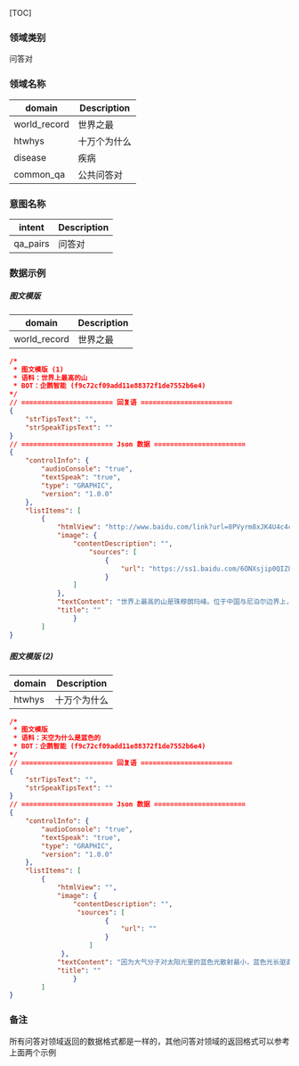 [TOC]

### 领域类别

问答对

### 领域名称

| domain                  | Description  |
| ----------------------- | ------------ |
| world_record            | 世界之最      |
| htwhys                  | 十万个为什么   |
| disease                 | 疾病          |
| common_qa               | 公共问答对     |

### 意图名称
| intent                  | Description  |
| ----------------------- | ------------ |
| qa_pairs                | 问答对        |

### 数据示例

##### 图文模版

| domain                  | Description  |
| ----------------------- | ------------ |
| world_record            | 世界之最      |

```json
/*
 * 图文模版 (1)
 * 语料：世界上最高的山
 * BOT：企鹅智能 (f9c72cf09add11e88372f1de7552b6e4)
*/ 
// ======================= 回复语 =======================
{
	"strTipsText": "",
	"strSpeakTipsText": ""
}
// ======================= Json 数据 =======================
{
	"controlInfo": {
    	"audioConsole": "true", 
        "textSpeak": "true", 
        "type": "GRAPHIC", 
        "version": "1.0.0"
    }, 
	"listItems": [
		{
            "htmlView": "http://www.baidu.com/link?url=8PVyrm8xJK4U4c4c7E1oerUZ4kVoK1m8FJA-8_FpWj1UkWyVtNNXi408sSLhIxt5pqF-Xw5N5gCQY1Ue2lsuuK", 
            "image": {
                "contentDescription": "", 
                    "sources": [
                        {
                            "url": "https://ss1.baidu.com/6ONXsjip0QIZ8tyhnq/it/u=3847791850,404995985&fm=58"
                        }
                ]
            }, 
            "textContent": "世界上最高的山是珠穆朗玛峰。位于中国与尼泊尔边界上，海拔8844.43米。", 
            "title": ""
                }
        ]
}
```

##### 图文模版 (2)

| domain                  | Description  |
| ----------------------- | ------------ |
| htwhys                  | 十万个为什么   |

```json
/*
 * 图文模版
 * 语料：天空为什么是蓝色的
 * BOT：企鹅智能 (f9c72cf09add11e88372f1de7552b6e4)
*/ 
// ======================= 回复语 =======================
{
	"strTipsText": "",
	"strSpeakTipsText": ""
}
// ======================= Json 数据 =======================
{
    "controlInfo": {
    	"audioConsole": "true", 
        "textSpeak": "true", 
        "type": "GRAPHIC", 
        "version": "1.0.0"
    },
    "listItems": [
    	{
            "htmlView": "", 
            "image": {
                "contentDescription": "", 
                 "sources": [
                        {
                            "url": ""
                        }
                    ]
             }, 
            "textContent": "因为大气分子对太阳光里的蓝色光散射最小，蓝色光长驱直入，所以蓝天是蓝色的。", 
            "title": ""
                }
        ]
}
```
### 备注

所有问答对领域返回的数据格式都是一样的，其他问答对领域的返回格式可以参考上面两个示例